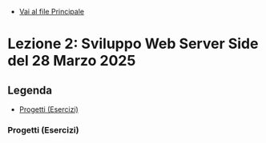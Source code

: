 - [Vai al file Principale](../../Readme.md)

# Lezione 2: Sviluppo Web Server Side del 28 Marzo 2025

## Legenda

- [Progetti (Esercizi)](#progetti-esercizi)

### Progetti (Esercizi)
